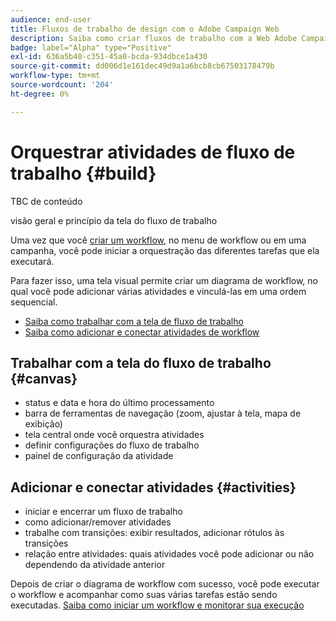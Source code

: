 ```yaml
---
audience: end-user
title: Fluxos de trabalho de design com o Adobe Campaign Web
description: Saiba como criar fluxos de trabalho com a Web Adobe Campaign
badge: label="Alpha" type="Positive"
exl-id: 636a5b40-c351-45a0-bcda-934dbce1a430
source-git-commit: dd006d1e161dec49d9a1a6bcb8cb67503178479b
workflow-type: tm+mt
source-wordcount: '204'
ht-degree: 0%

---
```


# Orquestrar atividades de fluxo de trabalho {#build}

TBC de conteúdo

visão geral e princípio da tela do fluxo de trabalho


Uma vez que você [criar um workflow](create-workflow.md), no menu de workflow ou em uma campanha, você pode iniciar a orquestração das diferentes tarefas que ela executará.

Para fazer isso, uma tela visual permite criar um diagrama de workflow, no qual você pode adicionar várias atividades e vinculá-las em uma ordem sequencial.

* [Saiba como trabalhar com a tela de fluxo de trabalho](#canvas)
* [Saiba como adicionar e conectar atividades de workflow](#activities)

## Trabalhar com a tela do fluxo de trabalho {#canvas}

* status e data e hora do último processamento
* barra de ferramentas de navegação (zoom, ajustar à tela, mapa de exibição)
* tela central onde você orquestra atividades
* definir configurações do fluxo de trabalho
* painel de configuração da atividade

## Adicionar e conectar atividades {#activities}

* iniciar e encerrar um fluxo de trabalho
* como adicionar/remover atividades
* trabalhe com transições: exibir resultados, adicionar rótulos às transições
* relação entre atividades: quais atividades você pode adicionar ou não dependendo da atividade anterior

Depois de criar o diagrama de workflow com sucesso, você pode executar o workflow e acompanhar como suas várias tarefas estão sendo executadas. [Saiba como iniciar um workflow e monitorar sua execução](start-monitor-workflows.md)